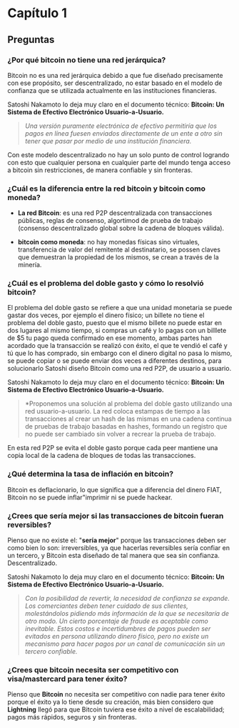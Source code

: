 # Capítulo 1

## Preguntas

### ¿Por qué bitcoin no tiene una red jerárquica?

Bitcoin no es una red jerárquica debido a que fue diseñado precisamente con ese propósito, ser descentralizado, no estar basado en el modelo de confianza que se 
utilizada actualmente en las instituciones financieras.

Satoshi Nakamoto lo deja muy claro en el documento técnico: __Bitcoin: Un Sistema de Efectivo Electrónico Usuario-a-Usuario.__

> *Una versión puramente electrónica de efectivo permitiría que los pagos en línea fuesen enviados directamente de un ente a otro sin tener que pasar por medio de una institución financiera.*


Con este modelo descentralizado no hay un solo punto de control logrando con esto que cualquier persona en cualquier parte del mundo tenga acceso a bitcoin sin 
restricciones, de manera confiable y sin fronteras. 


### ¿Cuál es la diferencia entre la red bitcoin y bitcoin como moneda?

- __La red Bitcoin__: es una red P2P descentralizada con transacciones públicas, reglas de consenso, algortimod de prueba de trabajo (consenso descentralizado global sobre 
la cadena de bloques válida).

- __bitcoin como moneda__: no hay monedas físicas sino virtuales, transferencia de valor del remitente al destinatario, se possen claves que demuestran la propiedad de los mismos, se crean 
a través de la minería. 


### ¿Cuál es el problema del doble gasto y cómo lo resolvió bitcoin?

El problema del doble gasto se refiere a que una unidad monetaria se puede gastar dos veces, por ejemplo el dinero físico; un billete no tiene el problema del doble gasto, puesto que el mismo billete no puede estar en dos lugares al mismo tiempo, si compras un café y lo pagas con un billlete de $5 tu pago queda confirmado en ese momento, ambas partes han acordado que la transacción se realizó con éxito, el que te vendió el café y tú que lo has comprado, sin embargo con el dinero digital no pasa lo mismo, se puede copiar o se puede enviar dos veces a diferentes destinos, para solucionarlo Satoshi diseño Bitcoin como una red P2P, de usuario a usuario.

Satoshi Nakamoto lo deja muy claro en el documento técnico: __Bitcoin: Un Sistema de Efectivo Electrónico Usuario-a-Usuario.__

> *Proponemos una solución al problema del doble gasto utilizando una red usuario-a-usuario. La red coloca estampas de tiempo a las transacciones al crear un hash de las mismas en una cadena continua de pruebas de trabajo basadas en hashes, formando un registro que no puede ser cambiado sin volver a recrear la prueba de trabajo.


En esta red P2P se evita el doble gasto porque cada peer mantiene una copia local de la cadena de bloques de todas las transacciones. 

### ¿Qué determina la tasa de inflación en bitcoin?

Bitcoin es deflacionario, lo que significa que a diferencia del dinero FIAT, Bitcoin no se puede inflar"imprimir ni se puede hackear.

### ¿Crees que sería mejor si las transacciones de bitcoin fueran reversibles?

Pienso que no existe el: "__sería mejor__" porque las transacciones deben ser como bien lo son: irreversibles, ya que hacerlas reversibles sería confiar en un tercero, y Bitcoin esta diseñado de tal manera que sea sin confianza. Descentralizado.  

Satoshi Nakamoto lo deja muy claro en el documento técnico: __Bitcoin: Un Sistema de Efectivo Electrónico Usuario-a-Usuario.__

> *Con la posibilidad de revertir, la necesidad de confianza se expande. Los comerciantes deben tener cuidado de sus clientes, molestándolos pidiendo más información de la que se necesitaría de otro modo. Un cierto porcentaje de fraude es aceptable como inevitable. Estos costos e incertidumbres de pagos pueden ser evitados en persona utilizando dinero físico, pero no existe un mecanismo para hacer pagos por un canal de comunicación sin un tercero confiable.*

### ¿Crees que bitcoin necesita ser competitivo con visa/mastercard para tener éxito?

Pienso que __Bitcoin__ no necesita ser competitivo con nadie para tener éxito porque el éxito ya lo tiene desde su creación, más bien considero que __Lightning__ llegó para que Bitcoin tuviera ese éxito a nivel de escalabilidad; pagos más rápidos, seguros y sin fronteras.  
